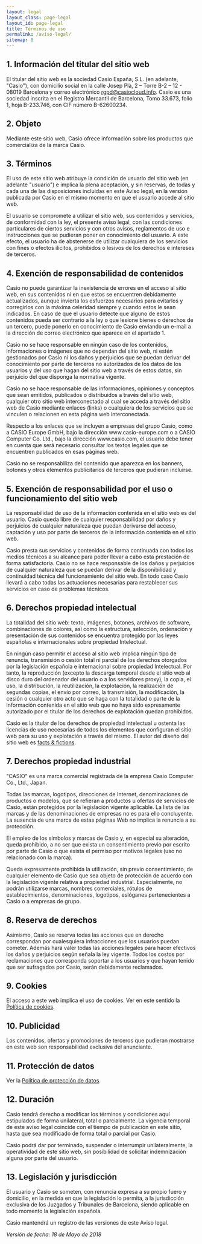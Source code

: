 ```yaml
---
layout: legal
layout_class: page-legal   
layout_id: page-legal    
title: Términos de uso
permalink: /aviso-legal/
sitemap: 0
---
```

<h2>1. Información del titular del sitio web</h2>

<p>El titular del sitio web es la sociedad Casio España, S.L. (en adelante, "Casio"), con domicilio social en la calle Josep Plà, 2 – Torre B-2 – 12 - 08019 Barcelona y correo electrónico <a href="mailto:rgpd@casiocloud.info">rgpd@casiocloud.info</a>. Casio es una sociedad inscrita en el Registro Mercantil de Barcelona, Tomo 33.673, folio 1, hoja B-233.746, con CIF número B-62600234.</p>

<h2>2. Objeto</h2>

<p>Mediante este sitio web, Casio ofrece información sobre los productos que comercializa de la marca Casio.</p>

<h2>3. Términos</h2>

<p>El uso de este sitio web atribuye la condición de usuario del sitio web (en adelante "usuario") e implica la plena aceptación, y sin reservas, de todas y cada una de las disposiciones incluidas en este Aviso legal, en la versión publicada por Casio en el mismo momento en que el usuario accede al sitio web.</p>

<p>El usuario se compromete a utilizar el sitio web, sus contenidos y servicios, de conformidad con la ley, el presente aviso legal, con las condiciones particulares de ciertos servicios y con otros avisos, reglamentos de uso e instrucciones que se pudieran poner en conocimiento del usuario. A este efecto, el usuario ha de abstenerse de utilizar cualquiera de los servicios con fines o efectos ilícitos, prohibidos o lesivos de los derechos e intereses de terceros.</p>

<h2>4. Exención de responsabilidad de contenidos</h2>

<p>Casio no puede garantizar la inexistencia de errores en el acceso al sitio web, en sus contenidos ni en que estos se encuentren debidamente actualizados, aunque invierta los esfuerzos necesarios para evitarlos y corregirlos con la máxima celeridad siempre y cuando estos le sean indicados. En caso de que el usuario detecte que alguno de estos contenidos pueda ser contrario a la ley o que lesione bienes o derechos de un tercero, puede ponerlo en conocimiento de Casio enviando un e-mail a la dirección de correo electrónico que aparece en el apartado 1.</p>

<p>Casio no se hace responsable en ningún caso de los contenidos, informaciones o imágenes que no dependan del sitio web, ni estén gestionados por Casio ni los daños y perjuicios que se puedan derivar del conocimiento por parte de terceros no autorizados de los datos de los usuarios y del uso que hagan del sitio web a través de estos datos, sin perjuicio del que disponga la normativa vigente.</p>

<p>Casio no se hace responsable de las informaciones, opiniones y conceptos que sean emitidos, publicados o distribuidos a través del sitio web, cualquier otro sitio web interconectado al cual se acceda a través del sitio web de Casio mediante enlaces (links) o cualquiera de los servicios que se vinculen o relacionen en esta página web interconectada.</p>

<p>Respecto a los enlaces que se incluyen a empresas del grupo Casio, como a CASIO Europe GmbH, bajo la dirección www.casio-europe.com o a CASIO Computer Co. Ltd., bajo la dirección www.casio.com, el usuario debe tener en cuenta que será necesario consultar los textos legales que se encuentren publicados en esas páginas web.</p>

<p>Casio no se responsabiliza del contenido que aparezca en los banners, botones y otros elementos publicitarios de terceros que pudieran incluirse.</p>

<h2>5. Exención de responsabilidad por el uso o funcionamiento del sitio web</h2>

<p>La responsabilidad de uso de la información contenida en el sitio web es del usuario. Casio queda libre de cualquier responsabilidad por daños y perjuicios de cualquier naturaleza que puedan derivarse del acceso, captación y uso por parte de terceros de la información contenida en el sitio web.</p>

<p>Casio presta sus servicios y contenidos de forma continuada con todos los medios técnicos a su alcance para poder llevar a cabo esta prestación de forma satisfactoria. Casio no se hace responsable de los daños y perjuicios de cualquier naturaleza que se puedan derivar de la disponibilidad y continuidad técnica del funcionamiento del sitio web. En todo caso Casio llevará a cabo todas las actuaciones necesarias para restablecer sus servicios en caso de problemas técnicos.</p>

<h2>6. Derechos propiedad intelectual</h2>

<p>La totalidad del sitio web: texto, imágenes, botones, archivos de software, combinaciones de colores, así como la estructura, selección, ordenación y presentación de sus contenidos se encuentra protegido por las leyes españolas e internacionales sobre propiedad Intelectual.</p>

<p>En ningún caso permitir el acceso al sitio web implica ningún tipo de renuncia, transmisión o cesión total ni parcial de los derechos otorgados por la legislación española e internacional sobre propiedad Intelectual. Por tanto, la reproducción (excepto la descarga temporal desde el sitio web al disco duro del ordenador del usuario o a los servidores proxy), la copia, el uso, la distribución, la reutilización, la explotación, la realización de segundas copias, el envío por correo, la transmisión, la modificación, la cesión o cualquier otro acto que se haga con la totalidad o parte de la información contenida en el sitio web que no haya sido expresamente autorizado por el titular de los derechos de explotación quedan prohibidos.</p>

<p>Casio es la titular de los derechos de propiedad intelectual u ostenta las licencias de uso necesarias de todos los elementos que configuran el sitio web para su uso y explotación a través del mismo. El autor del diseño del sitio web es <a href="http://www.factsandfictions.net/" title="Made with love by facts&fictions">facts &amp; fictions</a>.</p>

<h2>7. Derechos propiedad industrial</h2>

<p>"CASIO" es una marca comercial registrada de la empresa Casio Computer Co., Ltd., Japan. </p>

<p>Todas las marcas, logotipos, direcciones de Internet, denominaciones de productos o modelos, que se refieran a productos u ofertas de servicios de Casio, están protegidos por la legislación vigente aplicable. La lista de las marcas y de las denominaciones de empresas no es para ello concluyente. La ausencia de una marca de estas páginas Web no implica la renuncia a su protección. </p>

<p>El empleo de los símbolos y marcas de Casio y, en especial su alteración, queda prohibido, a no ser que exista un consentimiento previo por escrito por parte de Casio o que exista el permiso por motivos legales (uso no relacionado con la marca).</p>

<p>Queda expresamente prohibida la utilización, sin previo consentimiento, de cualquier elemento de Casio que sea objeto de protección de acuerdo con la legislación vigente relativa a propiedad industrial. Especialmente, no podrán utilizarse marcas, nombres comerciales, rótulos de establecimientos, denominaciones, logotipos, eslóganes pertenecientes a Casio o a empresas de grupo.</p>

<h2>8. Reserva de derechos</h2>

<p>Asimismo, Casio se reserva todas las acciones que en derecho correspondan por cualesquiera infracciones que los usuarios puedan cometer. Además hará valer todas las acciones legales para hacer efectivos los daños y perjuicios según señala la ley vigente. Todos los costos por reclamaciones que corresponda soportar a los usuarios y que hayan tenido que ser sufragados por Casio, serán debidamente reclamados.</p>

<h2>9. Cookies</h2>

<p>El acceso a este web implica el uso de cookies. Ver en este sentido la <a href="{{ '/' | prepend: site.data.global.url }}politica-de-cookies">Política de cookies</a>.</p>

<h2>10. Publicidad</h2>

<p>Los contenidos, ofertas y promociones de terceros que pudieran mostrarse en este web son responsabilidad exclusiva del anunciante.</p>

<h2>11. Protección de datos</h2>

<p>Ver la <a href="{{ '/' | prepend: site.data.global.url }}proteccion-de-datos">Política de protección de datos</a>.</p>

<h2>12. Duración</h2>

<p>Casio tendrá derecho a modificar los términos y condiciones aquí estipulados de forma unilateral, total o parcialmente. La vigencia temporal de este aviso legal coincide con el tiempo de publicación en este sitio, hasta que sea modificado de forma total o parcial por Casio.</p>

<p>Casio podrá dar por terminado, suspender o interrumpir unilateralmente, la operatividad de este sitio web, sin posibilidad de solicitar indemnización alguna por parte del usuario.</p>

<h2>13. Legislación y jurisdicción</h2>

<p>El usuario y Casio se someten, con renuncia expresa a su propio fuero y domicilio, en la medida en que la legislación lo permita, a la jurisdicción exclusiva de los Juzgados y Tribunales de Barcelona, siendo aplicable en todo momento la legislación española.</p>

<p>Casio mantendrá un registro de las versiones de este Aviso legal.</p>

<p><em>Versión de fecha: 18 de Mayo de 2018</em></p>	  			
